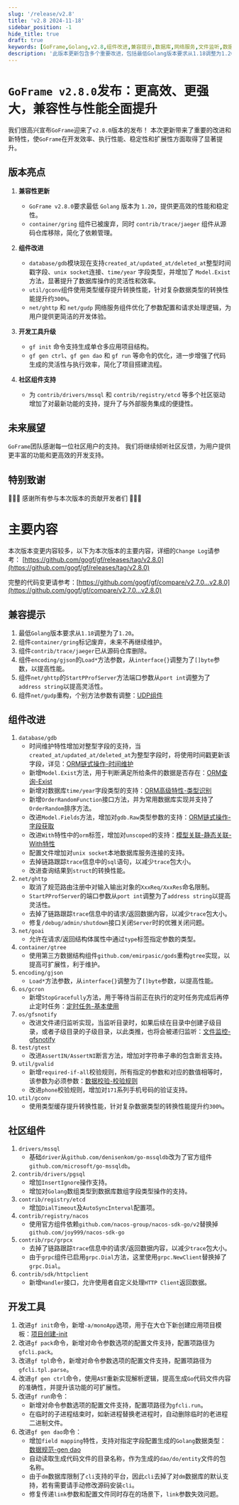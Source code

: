```yaml
---
slug: '/release/v2.8'
title: 'v2.8 2024-11-18'
sidebar_position: -1
hide_title: true
draft: true
keywords: [GoFrame,Golang,v2.8,组件改进,兼容提示,数据库,网络服务,文件监听,数据校验,开发工具]
description: '此版本更新包含多个重要改进，包括最低Golang版本要求从1.18调整为1.20，废弃gring组件，删除jaeger组件，改进gjson参数形式，以及提高ghttp和gudp的灵活性。新特性包括数据库连接支持unix socket，支持time字段类型，gdb增加Exist方法，提升gconv转换性能，改进gvalid校验规则与gtest断言方法，增强gcron定时任务管理，并显著提升GoFrame开发工具的功能和扩展性。'
---
```





# `GoFrame v2.8.0`发布：更高效、更强大，兼容性与性能全面提升

我们很高兴宣布`GoFrame`迎来了`v2.8.0`版本的发布！
本次更新带来了重要的改进和新特性，使`GoFrame`在开发效率、执行性能、稳定性和扩展性方面取得了显著提升。

## 版本亮点

1. **兼容性更新**
   - `GoFrame v2.8.0`要求最低 `Golang` 版本为 `1.20`，提供更高效的性能和稳定性。
   - `container/gring` 组件已被废弃，同时 `contrib/trace/jaeger` 组件从源码仓库移除，简化了依赖管理。

2. **组件改进**
   - `database/gdb`模块现在支持`created_at/updated_at/deleted_at`整型时间戳字段、`unix socket`连接、`time/year` 字段类型，并增加了 `Model.Exist` 方法，显著提升了数据库操作的灵活性和效率。
   - `util/gconv`组件使用类型缓存提升转换性能，针对复杂数据类型的转换性能提升约`300%`。
   - `net/ghttp` 和 `net/gudp` 网络服务组件优化了参数配置和请求处理逻辑，为用户提供更简洁的开发体验。

3. **开发工具升级**
   - `gf init` 命令支持生成单仓多应用项目结构。
   - `gf gen ctrl`、`gf gen dao` 和 `gf run` 等命令的优化，进一步增强了代码生成的灵活性与执行效率，简化了项目搭建流程。

4. **社区组件支持**
   - 为 `contrib/drivers/mssql` 和 `contrib/registry/etcd` 等多个社区驱动增加了对最新功能的支持，提升了与外部服务集成的便捷性。

## 未来展望

`GoFrame`团队感谢每一位社区用户的支持。
我们将继续倾听社区反馈，为用户提供更丰富的功能和更高效的开发支持。


## 特别致谢

💖💖💖 感谢所有参与本次版本的贡献开发者们 💖💖💖




# 主要内容

本次版本变更内容较多，以下为本次版本的主要内容，详细的`Change Log`请参考：
[https://github.com/gogf/gf/releases/tag/v2.8.0](https://github.com/gogf/gf/releases/tag/v2.8.0)

完整的代码变更请参考：[https://github.com/gogf/gf/compare/v2.7.0...v2.8.0](https://github.com/gogf/gf/compare/v2.7.0...v2.8.0)


## 兼容提示
1. 最低`Golang`版本要求从`1.18`调整为了`1.20`。
2. 组件`container/gring`标记废弃，未来不再继续维护。
3. 组件`contrib/trace/jaeger`已从源码仓库删除。
4. 组件`encoding/gjson`的`Load*`方法参数，从`interface{}`调整为了`[]byte`参数，以提高性能。
5. 组件`net/ghttp`的`StartPProfServer`方法端口参数从`port int`调整为了`address string`以提高灵活性。
6. 组件`net/gudp`重构，个别方法参数有调整：[UDP组件](../docs/组件列表/网络组件/UDP组件/UDP组件.md)

## 组件改进
1. `database/gdb`
   - 时间维护特性增加对整型字段的支持，当`created_at/updated_at/deleted_at`为整型字段时，将使用时间戳更新该字段，详见：[ORM链式操作-时间维护](../docs/核心组件/数据库ORM/ORM链式操作/ORM链式操作-时间维护/ORM链式操作-时间维护.md)
   - 新增`Model.Exist`方法，用于判断满足所给条件的数据是否存在：[ORM查询-Exist](../docs/核心组件/数据库ORM/ORM链式操作/ORM链式操作-数据查询/ORM查询-Exist.md)
   - 新增对数据库`time/year`字段类型的支持：[ORM高级特性-类型识别](../docs/核心组件/数据库ORM/ORM高级特性/ORM高级特性-类型识别.md)
   - 新增`OrderRandomFunction`接口方法，并为常用数据库实现并支持了`OrderRandom`排序方法。
   - 改进`Model.Fields`方法，增加对`gdb.Raw`类型参数的支持：[ORM链式操作-字段获取](../docs/核心组件/数据库ORM/ORM链式操作/ORM链式操作-字段获取.md)
   - 改进`With`特性中的`orm`标签，增加对`unscoped`的支持：[模型关联-静态关联-With特性](../docs/核心组件/数据库ORM/ORM链式操作/ORM链式操作-模型关联/模型关联-静态关联-With特性.md)
   - 配置文件增加对`unix socket`本地数据库服务连接的支持。
   - 去掉链路跟踪`trace`信息中的`sql`语句，以减少`trace`包大小。
   - 改进查询结果到`struct`的转换性能。
2. `net/ghttp`
   - 取消了规范路由注册中对输入输出对象的`XxxReq/XxxRes`命名限制。
   - `StartPProfServer`的端口参数从`port int`调整为了`address string`以提高灵活性。
   - 去掉了链路跟踪`trace`信息中的请求/返回数据内容，以减少`trace`包大小。
   - 修复`/debug/admin/shutdown`接口关闭`Server`时的优雅关闭问题。
3. `net/goai`
   - 允许在请求/返回结构体属性中通过`type`标签指定参数的类型。
4. `container/gtree`
   - 使用第三方数据结构组件`github.com/emirpasic/gods`重构`gtree`实现，以提高可扩展性，利于维护。
5. `encoding/gjson`
   - `Load*`方法参数，从`interface{}`调整为了`[]byte`参数，以提高性能。
6. `os/gcron`
   - 新增`StopGracefully`方法，用于等待当前正在执行的定时任务完成后再停止定时任务：[定时任务-基本使用](../docs/组件列表/系统相关/定时任务-gcron/定时任务-基本使用.md)
7. `os/gfsnotify`
   - 改进文件递归监听实现，当监听目录时，如果后续在目录中创建子级目录，或者子级目录的子级目录，以此类推，也将会被递归监听：[文件监控-gfsnotify](../docs/组件列表/系统相关/文件监听-gfsnotify/文件监控-gfsnotify.md)
8. `test/gtest`
   - 改进`AssertIN/AssertNI`断言方法，增加对字符串子串的包含断言支持。
9. `util/gvalid`
   - 新增`required-if-all`校验规则，所有指定的参数和对应的数值相等时，该参数为必须参数：[数据校验-校验规则](../docs/核心组件/数据校验/数据校验-校验规则.md)
   - 改进`phone`校验规则，增加对`171`系列手机号码的验证支持。
10. `util/gconv`
    - 使用类型缓存提升转换性能，针对复杂数据类型的转换性能提升约`300%`。

## 社区组件
1. `drivers/mssql`
   - 基础`driver`从`github.com/denisenkom/go-mssqldb`改为了官方组件`github.com/microsoft/go-mssqldb`。
2. `contrib/drivers/pgsql`
   - 增加`InsertIgnore`操作支持。
   - 增加对`Golang`数组类型到数据库数组字段类型操作的支持。
3. `contrib/registry/etcd`
   - 增加`DialTimeout`及`AutoSyncInterval`配置项。
4. `contrib/registry/nacos`
   - 使用官方组件依赖`github.com/nacos-group/nacos-sdk-go/v2`替换掉`github.com/joy999/nacos-sdk-go`
5. `contrib/rpc/grpcx`
   - 去掉了链路跟踪`trace`信息中的请求/返回数据内容，以减少`trace`包大小。
   - 由于`grpc`组件已启用`grpc.Dial`方法，这里使用`grpc.NewClient`替换掉了`grpc.Dial`。
6. `contrib/sdk/httpclient`
   - 新增`Handler`接口，允许使用者自定义处理`HTTP Client`返回数据。

## 开发工具
1. 改进`gf init`命令，新增`-a/monoApp`选项，用于在大仓下新创建应用项目模板：[项目创建-init](../docs/开发工具/项目创建-init.md)
2. 改进`gf pack`命令，新增对命令参数选项的配置文件支持，配置项路径为`gfcli.pack`。
3. 改进`gf tpl`命令，新增对命令参数选项的配置文件支持，配置项路径为`gfcli.tpl.parse`。
4. 改进`gf gen ctrl`命令，使用`AST`重新实现解析逻辑，提高生成`Go`代码文件内容的准确性，并提升该功能的可扩展性。
5. 改进`gf run`命令：
   - 新增对命令参数选项的配置文件支持，配置项路径为`gfcli.run`。
   - 在临时的子进程结束时，如新进程替换老进程时，自动删除临时的老进程二进制文件。
6. 改进`gf gen dao`命令：
   - 增加`field mapping`特性，支持对指定字段配置生成的`Golang`数据类型：[数据规范-gen dao](../docs/开发工具/代码生成-gen/数据规范-gen%20dao.md)
   - 自动读取生成代码文件的目录名称，作为生成的`dao/do/entity`文件的包名称。
   - 由于`dm`数据库限制了`cli`支持的平台，因此`cli`去掉了对`dm`数据库的默认支持，若有需要请手动修改源码安装`cli`。
   - 修复传递`link`参数和配置文件同时存在的场景下，`link`参数失效问题。
